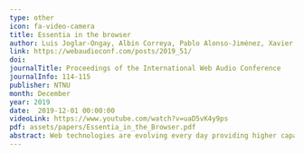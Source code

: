 ```yaml
---
type: other
icon: fa-video-camera
title: Essentia in the browser
author: Luis Joglar-Ongay, Albin Correya, Pablo Alonso-Jiménez, Xavier Serra and Dmitry Bogdanov
link: https://webaudioconf.com/posts/2019_51/
doi: 
journalTitle: Proceedings of the International Web Audio Conference
journalInfo: 114-115
publisher: NTNU
month: December
year: 2019
date:  2019-12-01 00:00:00
videoLink: https://www.youtube.com/watch?v=uaD5vK4y9ps
pdf: assets/papers/Essentia_in_the_Browser.pdf
abstract: Web technologies are evolving every day providing higher capabilities and enabling all kinds of software. We believe that audio signal processing and other MIR related tasks should not be an exception, and there is a clear interest and need of such web tools in this community. Ideally, these tools should be developed to be as powerful as the ones already available on other languages such as C/C++ and Python. This motivation drove our exploration on how to use Essentia [2], an open source C++ library for music and audio analysis, description and synthesis developed by the Music Technology Group of the Universitat Pompeu Fabra, in the web client as a JavaScript library using Emscripten [6] and WebAssembly [3].The biggest strength we see in using the same code both in the browser and in native applications is the robustness of our development process. This way all our data and efforts can be put into improving the algorithm available in Essentia instead of having to maintain two implementations in two different programming languages.In this talk, we will present the steps to follow to use Essentia in the client, as well as some use cases. We will also discuss difficulties we encountered during the implementation, such as problems compiling Essentia for Emscripten. Furthermore, we will analyze some decisions we took along the way and other questions that are still open.
---
```

